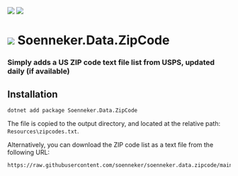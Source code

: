 [![](https://img.shields.io/nuget/v/soenneker.data.zipcode.svg?style=for-the-badge)](https://www.nuget.org/packages/soenneker.data.zipcode/)
[![](https://img.shields.io/nuget/dt/soenneker.data.zipcode.svg?style=for-the-badge)](https://www.nuget.org/packages/soenneker.data.zipcode/)

# ![](https://user-images.githubusercontent.com/4441470/224455560-91ed3ee7-f510-4041-a8d2-3fc093025112.png) Soenneker.Data.ZipCode
### Simply adds a US ZIP code text file list from USPS, updated daily (if available)

## Installation

```
dotnet add package Soenneker.Data.ZipCode
```

The file is copied to the output directory, and located at the relative path: `Resources\zipcodes.txt`.

Alternatively, you can download the ZIP code list as a text file from the following URL:

```
https://raw.githubusercontent.com/soenneker/soenneker.data.zipcode/main/src/Resources/zipcodes.txt
```